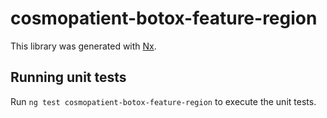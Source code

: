 # cosmopatient-botox-feature-region

This library was generated with [Nx](https://nx.dev).

## Running unit tests

Run `ng test cosmopatient-botox-feature-region` to execute the unit tests.
